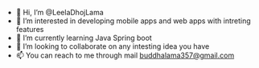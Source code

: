 - 👋 Hi, I’m @LeelaDhojLama
- 👀 I’m interested in developing mobile apps and web apps with intreting features 
- 🌱 I’m currently learning Java Spring boot
- 💞️ I’m looking to collaborate on any intesting idea you have
- 📫 You can reach to me through mail buddhalama357@gmail.com
